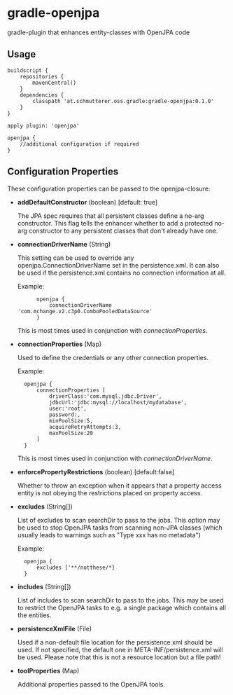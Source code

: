 gradle-openjpa
==============

gradle-plugin that enhances entity-classes with OpenJPA code

Usage
--------------
    buildscript {
        repositories {
            mavenCentral()
        }
        dependencies {
            classpath 'at.schmutterer.oss.gradle:gradle-openjpa:0.1.0'
        }
    }

    apply plugin: 'openjpa'

    openjpa {
        //additional configuration if required
    }

Configuration Properties
--------------

These configuration properties can be passed to the openjpa-closure:

* __addDefaultConstructor__ (boolean) [default: true]

    The JPA spec requires that all persistent classes define a no-arg constructor.
    This flag tells the enhancer whether to add a protected no-arg constructor to any persistent classes that don't already have one.
* __connectionDriverName__ (String)

    This setting can be used to override any openjpa.ConnectionDriverName set in the persistence.xml.
    It can also be used if the persistence.xml contains no connection information at all.

    Example:

            openjpa {
                connectionDriverName 'com.mchange.v2.c3p0.ComboPooledDataSource'
            }

     This is most times used in conjunction with _connectionProperties_.
* __connectionProperties__ (Map)

    Used to define the credentials or any other connection properties.

    Example:

        openjpa {
            connectionProperties [
                driverClass:'com.mysql.jdbc.Driver',
                jdbcUrl:'jdbc:mysql://localhost/mydatabase',
                user:'root',
                password:,
                minPoolSize:5,
                acquireRetryAttempts:3,
                maxPoolSize:20
            ]
        }

     This is most times used in conjunction with _connectionDriverName_.
* __enforcePropertyRestrictions__ (boolean) [default:false]

    Whether to throw an exception when it appears that a property access entity is not obeying the restrictions placed on property access.

* __excludes__ (String[])

    List of excludes to scan searchDir to pass to the jobs.
    This option may be used to stop OpenJPA tasks from scanning non-JPA classes (which usually leads to warnings such as "Type xxx has no metadata")

    Example:

        openjpa {
            excludes ['**/notthese/*]
        }

* __includes__ (String[])

    List of includes to scan searchDir to pass to the jobs.
    This may be used to restrict the OpenJPA tasks to e.g. a single package which contains all the entities.

* __persistenceXmlFile__ (File)

    Used if a non-default file location for the persistence.xml should be used.
    If not specified, the default one in META-INF/persistence.xml will be used.
    Please note that this is not a resource location but a file path!

* __toolProperties__ (Map)

    Additional properties passed to the OpenJPA tools.
